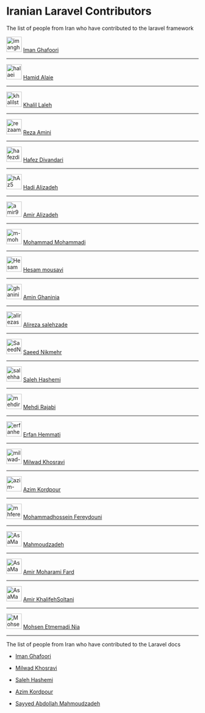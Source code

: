# Iranian Laravel Contributors
The list of people from Iran who have contributed to the laravel framework

<a href="/imanghafoori1" data-view-component="true" class="TimelineItem-avatar avatar circle lh-0 Link"><img data-hovercard-type="user" data-hovercard-url="/users/imanghafoori1/hovercard" data-octo-click="hovercard-link-click" data-octo-dimensions="link_type:self" src="https://avatars.githubusercontent.com/u/6961695?s=60&amp;v=4" alt="imanghafoori1" size="40" height="40" width="40" data-view-component="true"></a>
<a href="https://github.com/laravel/framework/pulls?q=is%3Apr+author%3Aimanghafoori1+is%3Amerged">Iman Ghafoori</a>

--------------------------

<a href="/halaei" data-view-component="true" class="TimelineItem-avatar avatar circle lh-0 Link"><img data-hovercard-type="user" data-hovercard-url="/users/halaei/hovercard" data-octo-click="hovercard-link-click" data-octo-dimensions="link_type:self" src="https://avatars.githubusercontent.com/u/7089140?s=60&amp;v=4" alt="halaei" size="40" height="40" width="40" data-view-component="true"></a>
<a href="https://github.com/laravel/framework/pulls?q=is%3Apr+author%3Ahalaei+is%3Amerged">Hamid Alaie</a>

--------------------------

<a href="/khalilst" data-view-component="true" class="TimelineItem-avatar avatar circle lh-0 Link"><img data-hovercard-type="user" data-hovercard-url="/users/khalilst/hovercard" data-octo-click="hovercard-link-click" data-octo-dimensions="link_type:self" src="https://avatars.githubusercontent.com/u/9103966?s=60&amp;v=4" alt="khalilst" size="40" height="40" width="40" data-view-component="true"></a>
<a href="https://github.com/laravel/framework/pulls?q=is%3Apr+author%3Akhalilst+is%3Amerged">Khalil Laleh</a>

--------------------------

<a href="/rezaamini-ir" data-view-component="true" class="TimelineItem-avatar avatar circle lh-0 Link"><img data-hovercard-type="user" data-hovercard-url="/users/rezaamini-ir/hovercard" data-octo-click="hovercard-link-click" data-octo-dimensions="link_type:self" src="https://avatars.githubusercontent.com/u/29504334?s=60&amp;v=4" alt="rezaamini-ir" size="40" height="40" width="40" data-view-component="true"></a>
<a href="https://github.com/laravel/framework/pulls?q=is%3Apr+author%3Arezaamini-ir+is%3Amerged">Reza Amini</a>

--------------------------

<a href="/hafezdivandari" data-view-component="true" class="TimelineItem-avatar avatar circle lh-0 Link"><img data-hovercard-type="user" data-hovercard-url="/users/hafezdivandari/hovercard" data-octo-click="hovercard-link-click" data-octo-dimensions="link_type:self" src="https://avatars.githubusercontent.com/u/56585913?s=60&amp;v=4" alt="hafezdivandari" size="40" height="40" width="40" data-view-component="true"></a> <a href="https://github.com/laravel/framework/pulls?q=is%3Apr+is%3Amerged+author%3Ahafezdivandari+">Hafez Divandari</a>

--------------------------

<a href="/hAz5" data-view-component="true" class="TimelineItem-avatar avatar circle lh-0 Link"><img data-hovercard-type="user" data-hovercard-url="/users/hAz5/hovercard" data-octo-click="hovercard-link-click" data-octo-dimensions="link_type:self" src="https://avatars.githubusercontent.com/u/14108756?s=60&amp;v=4" alt="hAz5" size="40" height="40" width="40" data-view-component="true"></a> <a href="https://github.com/laravel/framework/pulls?q=is%3Apr+author%3AhAz5+is%3Amerged">Hadi Alizadeh</a>

--------------------------

<a href="/amir9480" data-view-component="true" class="TimelineItem-avatar avatar circle lh-0 Link"><img data-hovercard-type="user" data-hovercard-url="/users/amir9480/hovercard" data-octo-click="hovercard-link-click" data-octo-dimensions="link_type:self" src="https://avatars.githubusercontent.com/u/16279288?s=60&amp;v=4" alt="amir9480" size="40" height="40" width="40" data-view-component="true"></a> <a href="https://github.com/laravel/framework/pulls?q=is%3Apr+author%3Aamir9480+is%3Amerged+">Amir Alizadeh</a>

--------------------------

<a href="/m-mohammadi1" data-view-component="true" class="TimelineItem-avatar avatar circle lh-0 Link"><img data-hovercard-type="user" data-hovercard-url="/users/m-mohammadi1/hovercard" data-octo-click="hovercard-link-click" data-octo-dimensions="link_type:self" src="https://avatars.githubusercontent.com/u/76903368?s=60&amp;v=4" alt="m-mohammadi1" size="40" height="40" width="40" data-view-component="true"></a> <a href="https://github.com/laravel/framework/pulls?q=is%3Amerged+is%3Apr+author%3Am-mohammadi1+">Mohammad Mohammadi
</a>

--------------------------

<a href="/Hesammousavi" data-view-component="true" class="TimelineItem-avatar avatar circle lh-0 Link"><img data-hovercard-type="user" data-hovercard-url="/users/Hesammousavi/hovercard" data-octo-click="hovercard-link-click" data-octo-dimensions="link_type:self" src="https://avatars.githubusercontent.com/u/16537600?s=60&amp;v=4" alt="Hesammousavi" size="40" height="40" width="40" data-view-component="true"></a> <a href="https://github.com/laravel/framework/pulls?q=is%3Apr+author%3AHesammousavi+is%3Amerged">Hesam mousavi
</a>

--------------------------

<a href="/ghaninia" data-view-component="true" class="TimelineItem-avatar avatar circle lh-0 Link"><img data-hovercard-type="user" data-hovercard-url="/users/ghaninia/hovercard" data-octo-click="hovercard-link-click" data-octo-dimensions="link_type:self" src="https://avatars.githubusercontent.com/u/41255155?s=60&amp;v=4" alt="ghaninia" size="40" height="40" width="40" data-view-component="true"></a> <a href="https://github.com/laravel/framework/pulls?q=is%3Apr+is%3Amerged+author%3Aghaninia+">Amin Ghaninia
</a>

--------------------------

<a href="/alirezasalehizadeh" data-view-component="true" class="TimelineItem-avatar avatar circle lh-0 Link"><img data-hovercard-type="user" data-hovercard-url="/users/alirezasalehizadeh/hovercard" data-octo-click="hovercard-link-click" data-octo-dimensions="link_type:self" src="https://avatars.githubusercontent.com/u/66994089?s=60&amp;v=4" alt="alirezasalehizadeh" size="40" height="40" width="40" data-view-component="true"></a> <a href="https://github.com/laravel/framework/pulls?q=is%3Apr+author%3Aalirezasalehizadeh+is%3Amerged+is%3Amerged">Alireza salehzade
</a>

--------------------------

<a href="/SaeedNikmehr" data-view-component="true" class="TimelineItem-avatar avatar circle lh-0 Link"><img data-hovercard-type="user" data-hovercard-url="/users/SaeedNikmehr/hovercard" data-octo-click="hovercard-link-click" data-octo-dimensions="link_type:self" src="https://avatars.githubusercontent.com/u/21986853?s=60&amp;v=4" alt="SaeedNikmehr" size="40" height="40" width="40" data-view-component="true"></a> <a href="https://github.com/laravel/framework/pulls?q=is%3Apr+is%3Amerged+author%3ASaeedNikmehr">Saeed Nikmehr
</a>

--------------------------

<a href="/salehhashemi1992" data-view-component="true" class="TimelineItem-avatar avatar circle lh-0 Link"><img data-hovercard-type="user" data-hovercard-url="/users/salehhashemi1992/hovercard" data-octo-click="hovercard-link-click" data-octo-dimensions="link_type:self" src="https://avatars.githubusercontent.com/u/81674631?s=60&amp;v=4" alt="salehhashemi1992" size="40" height="40" width="40" data-view-component="true"></a> <a href="https://github.com/laravel/framework/pulls?q=is%3Amerged+is%3Apr+author%3Asalehhashemi1992">Saleh Hashemi
  </a>

  --------------------------

<a href="/mehdirajabi59" data-view-component="true" class="TimelineItem-avatar avatar circle lh-0 Link"><img data-hovercard-type="user" data-hovercard-url="/users/mehdirajabi59/hovercard" data-octo-click="hovercard-link-click" data-octo-dimensions="link_type:self" src="https://avatars.githubusercontent.com/u/7848036?s=60&amp;v=4" alt="mehdirajabi59" size="40" height="40" width="40" data-view-component="true"></a> <a href="https://github.com/laravel/framework/pulls?q=is%3Apr+author%3Amehdirajabi59+is%3Amerged">Mehdi Rajabi
</a>

--------------------------

<a href="/erfanhemmati" data-view-component="true" class="TimelineItem-avatar avatar circle lh-0 Link"><img data-hovercard-type="user" data-hovercard-url="/users/erfanhemmati/hovercard" data-octo-click="hovercard-link-click" data-octo-dimensions="link_type:self" src="https://avatars.githubusercontent.com/u/45740840?s=60&amp;v=4" alt="erfanhemmati" size="40" height="40" width="40" data-view-component="true"></a> <a href="https://github.com/laravel/framework/pulls?q=is%3Apr+author%3Aerfanhemmati+is%3Amerged+">Erfan Hemmati
</a>

--------------------------

<a href="/milwad-dev" data-view-component="true" class="TimelineItem-avatar avatar circle lh-0 Link"><img data-hovercard-type="user" data-hovercard-url="/users/milwad-dev/hovercard" data-octo-click="hovercard-link-click" data-octo-dimensions="link_type:self" src="https://avatars.githubusercontent.com/u/98118400?s=60&amp;v=4" alt="milwad-dev" size="40" height="40" width="40" data-view-component="true"></a> <a href="https://github.com/laravel/framework/pulls?q=is%3Amerged+is%3Apr+author%3Amilwad-dev+">Milwad Khosravi
  </a>

  --------------------------

<a href="/azim-kordpour" data-view-component="true" class="TimelineItem-avatar avatar circle lh-0 Link"><img data-hovercard-type="user" data-hovercard-url="/users/azim-kordpour/hovercard" data-octo-click="hovercard-link-click" data-octo-dimensions="link_type:self" src="https://avatars.githubusercontent.com/u/26648275?s=60&amp;v=4" alt="azim-kordpour" size="40" height="40" width="40" data-view-component="true"></a> <a href="https://github.com/laravel/framework/pulls?q=is%3Apr+author%3Aazim-kordpour+is%3Amerged">Azim Kordpour</a>

--------------------------

<a href="/mhfereydouni" data-view-component="true" class="TimelineItem-avatar avatar circle lh-0 Link"><img data-hovercard-type="user" data-hovercard-url="/users/mhfereydouni/hovercard" data-octo-click="hovercard-link-click" data-octo-dimensions="link_type:self" src="https://avatars.githubusercontent.com/u/56073286?s=60&amp;v=4" alt="mhfereydouni" size="40" height="40" width="40" data-view-component="true"></a> <a href="https://github.com/laravel/framework/pulls?q=is%3Apr+author%3Amhfereydouni+is%3Amerged">Mohammadhossein Fereydouni</a>

--------------------------

<a href="/AsaMahmoudzadeh" data-view-component="true" class="TimelineItem-avatar avatar circle lh-0 Link"><img data-hovercard-type="user" data-hovercard-url="/users/AsaMahmoudzadeh/hovercard" data-octo-click="hovercard-link-click" data-octo-dimensions="link_type:self" src="https://avatars.githubusercontent.com/u/36761585?s=60&v=4" alt="AsaMahmoudzadeh" size="40" height="40" width="40" data-view-component="true"></a> <a href="https://github.com/laravel/framework/pulls?q=is%3Apr+author%3AsaMahmoudzadeh+is%3Amerged+">Mahmoudzadeh</a>

--------------------------

<a href="/moharami" data-view-component="true" class="TimelineItem-avatar avatar circle lh-0 Link"><img data-hovercard-type="user" data-hovercard-url="/users/moharami/hovercard" data-octo-click="hovercard-link-click" data-octo-dimensions="link_type:self" src="https://avatars.githubusercontent.com/u/7519787?s=60&v=4" alt="AsaMahmoudzadeh" size="40" height="40" width="40" data-view-component="true"></a> <a href="https://github.com/laravel/framework/pulls?q=is%3Apr+author%3Amoharami+is%3Amerged+">Amir Moharami Fard</a>

--------------------------

<a href="/AmirKhalifehSoltani" data-view-component="true" class="TimelineItem-avatar avatar circle lh-0 Link"><img data-hovercard-type="user" data-hovercard-url="/users/AmirKhalifehSoltani/hovercard" data-octo-click="hovercard-link-click" data-octo-dimensions="link_type:self" src="https://avatars.githubusercontent.com/u/47951749?s=60&v=4" alt="AsaMahmoudzadeh" size="40" height="40" width="40" data-view-component="true"></a> <a href="https://github.com/laravel/framework/pulls?q=is%3Apr+author%3AAmirKhalifehSoltani+is%3Amerged+">Amir KhalifehSoltani</a>

--------------------------

<a href="/mohsenetm" data-view-component="true" class="TimelineItem-avatar avatar circle lh-0 Link"><img data-hovercard-type="user" data-hovercard-url="/users/mohsenetm/hovercard" data-octo-click="hovercard-link-click" data-octo-dimensions="link_type:self" src="https://avatars.githubusercontent.com/u/47951749?s=60&v=4" alt="Mohsen Etmemadi Nia" size="40" height="40" width="40" data-view-component="true"></a> <a href="https://github.com/laravel/framework/pulls?q=is%3Apr+author%3Amohsenetm+is%3Amerged+">Mohsen Etmemadi Nia</a>

--------------------------

The list of people from Iran who have contributed to the Laravel docs

- <a href="https://github.com/laravel/docs/pulls?q=is%3Apr+author%3Aimanghafoori1+is%3Amerged">Iman Ghafoori
  </a>

- <a href="https://github.com/laravel/docs/pulls?q=is%3Amerged+is%3Apr+author%3Amilwad-dev+">Milwad Khosravi
  </a>
  
- <a href="https://github.com/laravel/docs/pulls?q=is%3Amerged+is%3Apr+author%3Asalehhashemi1992">Saleh Hashemi
  </a>  

- <a href="https://github.com/laravel/docs/pulls?q=is%3Apr+author%3Aazim-kordpour+is%3Amerged">Azim Kordpour</a>

- <a href="https://github.com/laravel/docs/pulls?q=is%3Apr+is%3Amerged+author%3AsaMahmoudzadeh">Sayyed Abdollah Mahmoudzadeh</a>


